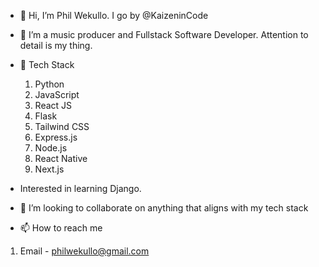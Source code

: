 - 👋 Hi, I’m Phil Wekullo. I go by @KaizeninCode
- 👀 I’m a music producer and Fullstack Software Developer. Attention to detail is my thing.
- 🌱 Tech Stack
  1. Python
  2. JavaScript
  3. React JS
  4. Flask
  5. Tailwind CSS
  6. Express.js
  7. Node.js
  8. React Native
  9. Next.js

- Interested in learning Django.     
     
- 💞️ I’m looking to collaborate on anything that aligns with my tech stack
- 📫 How to reach me 
1. Email - philwekullo@gmail.com




<!---
KaizeninCode/KaizeninCode is a ✨ special ✨ repository because its `README.md` (this file) appears on your GitHub profile.
You can click the Preview link to take a look at your changes.
--->
